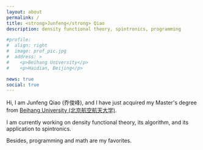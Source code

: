 ```yaml
---
layout: about
permalink: /
title: <strong>Junfeng</strong> Qiao
description: density functional theory, spintronics, programming

#profile:
#  align: right
#  image: prof_pic.jpg
#  address: >
#    <p>Beihang University</p>
#    <p>Haidian, Beijing</p>

news: true
social: true
---
```


Hi, I am Junfeng Qiao (乔俊峰), and I have just acquired my Master's degree from <a href="https://www.buaa.edu.cn">Beihang University (北京航空航天大学)</a>.

I am currently working on density functional theory, its algorithm, and its application to spintronics. 

Besides, programming and math are my favorites. 

